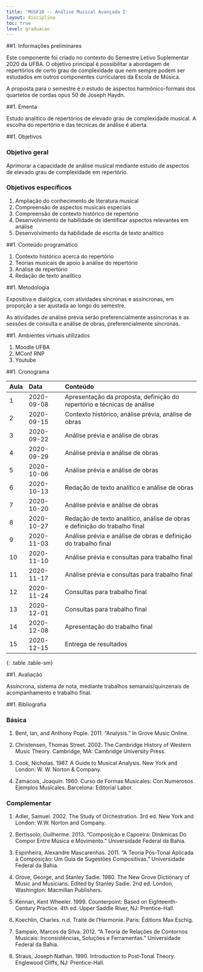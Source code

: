```yaml
---
title: 'MUSF18 -- Análise Musical Avançada I'
layout: disciplina
toc: true
level: graduacao
---
```


##1. Informações preliminares

Este componente foi criado no contexto do Semestre Letivo Suplementar
2020 da UFBA. O objetivo principal é possibilitar a abordagem de
repertórios de certo grau de complexidade que nem sempre podem ser
estudados em outros componentes curriculares da Escola de Música.

A proposta para o semestre é o estudo de aspectos harmônico-formais
dos quartetos de cordas opus 50 de Joseph Haydn.

##1. Ementa

Estudo analítico de repertórios de elevado grau de complexidade
musical. A escolha do repertório e das técnicas de análise é aberta.

##1. Objetivos

### Objetivo geral

Aprimorar a capacidade de análise musical mediante estudo de aspectos de elevado grau de complexidade em repertório.

### Objetivos específicos

1. Ampliação do conhecimento de literatura musical
2. Compreensão de aspectos musicais especiais
3. Compreensão de contexto histórico de repertório
4. Desenvolvimento de habilidade de identificar aspectos relevantes em análise
5. Desenvolvimento da habilidade de escrita de texto analítico

##1. Conteúdo programático

1. Contexto histórico acerca do repertório
1. Teorias musicais de apoio à análise do repertório
1. Análise de repertório
1. Redação de texto analítico

##1. Metodologia

Expositiva e dialógica, com atividades síncronas e assíncronas, em
proporção a ser ajustada ao longo do semestre.

As atividades de análise prévia serão preferencialmente assíncronas e
as sessões de consulta e análise de obras, preferencialmente
síncronas.

##1. Ambientes virtuais utilizados

1. Moodle UFBA
1. MConf RNP
1. Youtube

##1. Cronograma

| Aula | Data       | Conteúdo                                                                   |
|:-----|:-----------|:---------------------------------------------------------------------------|
| 1    | 2020-09-08 | Apresentação da proposta, definição do repertório e técnicas de análise    |
| 2    | 2020-09-15 | Contexto histórico, análise prévia, análise de obras                       |
| 3    | 2020-09-22 | Análise prévia e análise de obras                                          |
| 4    | 2020-09-29 | Análise prévia e análise de obras                                          |
| 5    | 2020-10-06 | Análise prévia e análise de obras                                          |
| 6    | 2020-10-13 | Redação de texto analítico e análise de obras                              |
| 7    | 2020-10-20 | Análise prévia e análise de obras                                          |
| 8    | 2020-10-27 | Redação de texto analítico, análise de obras e definição do trabalho final |
| 9    | 2020-11-03 | Análise prévia e análise de obras e definição do trabalho final            |
| 10   | 2020-11-10 | Análise prévia e consultas para trabalho final                             |
| 11   | 2020-11-17 | Análise prévia e consultas para trabalho final                             |
| 12   | 2020-11-24 | Consultas para trabalho final                                              |
| 13   | 2020-12-01 | Consultas para trabalho final                                              |
| 14   | 2020-12-08 | Apresentação do trabalho final                                             |
| 15   | 2020-12-15 | Entrega de resultados                                                      |
{: .table .table-sm}

##1. Avaliação

Assíncrona, sistema de nota, mediante trabalhos semanais/quinzenais de
acompanhamento e trabalho final.

<!-- ##1. Trabalhos -->

<!-- ##1. Recursos disponíveis -->

<!-- ##1. Links -->

##1. Bibliografia

### Básica

1. Bent, Ian, and Anthony Pople. 2011. “Analysis.” In Grove Music
   Online.

1. Christensen, Thomas Street. 2002. The Cambridge History of Western
   Music Theory. Cambridge, MA: Cambridge University Press.

1. Cook, Nicholas. 1987. A Guide to Musical Analysis. New York and
   London: W. W. Norton & Company.

1. Zamacois, Joaquín. 1960. Curso de Formas Musicales: Con Numerosos
   Ejemplos Musicales. Barcelona: Editorial Labor.

### Complementar

1. Adler, Samuel. 2002. The Study of Orchestration. 3rd ed. New York
   and London: W.W. Norton and Company.

1. Bertissolo, Guilherme. 2013. “Composição e Capoeira: Dinâmicas Do
   Compor Entre Música e Movimento.” Universidade Federal da Bahia.

1. Espinheira, Alexandre Mascarenhas. 2011. “A Teoria Pós-Tonal
   Aplicada à Composição: Um Guia de Sugestões Compositivas.”
   Universidade Federal da Bahia.

1. Grove, George, and Stanley Sadie. 1980. The New Grove Dictionary of
   Music and Musicians. Edited by Stanley Sadie. 2nd ed. London,
   Washington: Macmillan Publishers.

1. Kennan, Kent Wheeler. 1999. Counterpoint: Based on
   Eighteenth-Century Practice. 4th ed. Upper Saddle River, NJ:
   Prentice-Hall.

1. Koechlin, Charles. n.d. Traité de l’Harmonie. Paris: Éditions Max
   Eschig.

1. Sampaio, Marcos da Silva. 2012. “A Teoria de Relações de Contornos
   Musicais: Inconsistências, Soluções e Ferramentas.” Universidade
   Federal da Bahia.

1. Straus, Joseph Nathan. 1990. Introduction to Post-Tonal
   Theory. Englewood Cliffs, NJ: Prentice-Hall.
